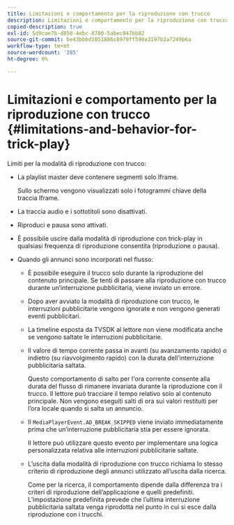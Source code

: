 ```yaml
---
title: Limitazioni e comportamento per la riproduzione con trucco
description: Limitazioni e comportamento per la riproduzione con trucco
copied-description: true
exl-id: 5d9cae7b-d850-4ebc-8780-5abec847bb82
source-git-commit: be43bbbd1051886c8979ff590a3197b2a7249b6a
workflow-type: tm+mt
source-wordcount: '285'
ht-degree: 0%

---
```


# Limitazioni e comportamento per la riproduzione con trucco {#limitations-and-behavior-for-trick-play}

<!--<a id="section_2BC43539C5C142E085D06A7E35C76726"></a>-->

Limiti per la modalità di riproduzione con trucco:

* La playlist master deve contenere segmenti solo Iframe.

   Sullo schermo vengono visualizzati solo i fotogrammi chiave della traccia Iframe.
* La traccia audio e i sottotitoli sono disattivati.
* Riproduci e pausa sono attivati.
* È possibile uscire dalla modalità di riproduzione con trick-play in qualsiasi frequenza di riproduzione consentita (riproduzione o pausa).
* Quando gli annunci sono incorporati nel flusso:

   * È possibile eseguire il trucco solo durante la riproduzione del contenuto principale. Se tenti di passare alla riproduzione con trucco durante un’interruzione pubblicitaria, viene inviato un errore.
   * Dopo aver avviato la modalità di riproduzione con trucco, le interruzioni pubblicitarie vengono ignorate e non vengono generati eventi pubblicitari.
   * La timeline esposta da TVSDK al lettore non viene modificata anche se vengono saltate le interruzioni pubblicitarie.
   * Il valore di tempo corrente passa in avanti (su avanzamento rapido) o indietro (su riavvolgimento rapido) con la durata dell’interruzione pubblicitaria saltata.

      Questo comportamento di salto per l&#39;ora corrente consente alla durata del flusso di rimanere invariata durante la riproduzione con il trucco. Il lettore può tracciare il tempo relativo solo al contenuto principale. Non vengono eseguiti salti di ora sui valori restituiti per l’ora locale quando si salta un annuncio.
   * Il `MediaPlayerEvent.AD_BREAK_SKIPPED` viene inviato immediatamente prima che un’interruzione pubblicitaria stia per essere ignorata.

      Il lettore può utilizzare questo evento per implementare una logica personalizzata relativa alle interruzioni pubblicitarie saltate.

   * L’uscita dalla modalità di riproduzione con trucco richiama lo stesso criterio di riproduzione degli annunci utilizzato all’uscita dalla ricerca.

      Come per la ricerca, il comportamento dipende dalla differenza tra i criteri di riproduzione dell’applicazione e quelli predefiniti. L’impostazione predefinita prevede che l’ultima interruzione pubblicitaria saltata venga riprodotta nel punto in cui si esce dalla riproduzione con i trucchi.
